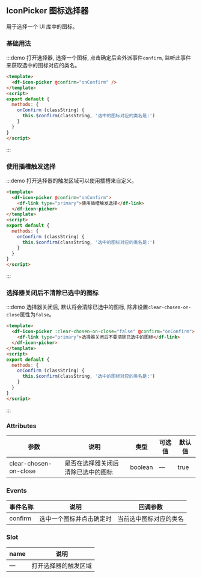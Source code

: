 ## IconPicker 图标选择器

用于选择一个 UI 库中的图标。

### 基础用法

:::demo 打开选择器, 选择一个图标, 点击确定后会外派事件`confirm`, 监听此事件来获取选中的图标对应的类名。
```html
<template>
  <df-icon-picker @confirm="onConfirm" />
</template>
<script>
export default {
  methods: {
    onConfirm (classString) {
      this.$confirm(classString, '选中的图标对应的类名是:')
    }
  }
}
</script>
```
:::

### 使用插槽触发选择

:::demo 打开选择器的触发区域可以使用插槽来自定义。
```html
<template>
  <df-icon-picker @confirm="onConfirm">
    <df-link type="primary">使用插槽触发选择</df-link>
  </df-icon-picker>
</template>
<script>
export default {
  methods: {
    onConfirm (classString) {
      this.$confirm(classString, '选中的图标对应的类名是:')
    }
  }
}
</script>
```
:::

### 选择器关闭后不清除已选中的图标

:::demo 选择器关闭后, 默认将会清除已选中的图标, 除非设置`clear-chosen-on-close`属性为`false`。
```html
<template>
  <df-icon-picker :clear-chosen-on-close="false" @confirm="onConfirm">
    <df-link type="primary">选择器关闭后不要清除已选中的图标</df-link>
  </df-icon-picker>
</template>
<script>
export default {
  methods: {
    onConfirm (classString) {
      this.$confirm(classString, '选中的图标对应的类名是:')
    }
  }
}
</script>
```
:::

### Attributes
| 参数      | 说明    | 类型      | 可选值       | 默认值   |
|---------- |-------- |---------- |-------------  |-------- |
| clear-chosen-on-close | 是否在选择器关闭后清除已选中的图标 | boolean | — |  true |

### Events
| 事件名称      | 说明    | 回调参数      |
|---------- |-------- |---------- |
| confirm | 选中一个图标并点击确定时 | 当前选中图标对应的类名 |

###  Slot
| name | 说明 |
|------|--------|
| — | 打开选择器的触发区域 |
